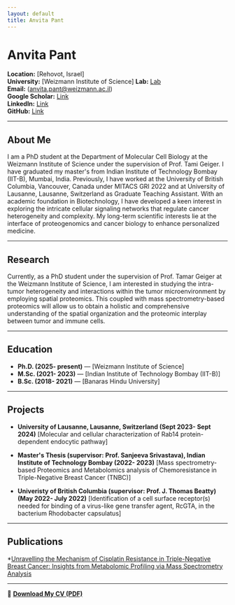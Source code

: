 ```yaml
---
layout: default
title: Anvita Pant
---
```


# Anvita Pant



**Location:** [Rehovot, Israel]  
**University:** [Weizmann Institute of Science] 
**Lab:** [Lab](https://www.weizmann.ac.il/mcb/TGeiger/home)  
**Email:** (anvita.pant@weizmann.ac.il)  
**Google Scholar:** [Link](https://scholar.google.com/citations?user=0D6QbOUAAAAJ&hl=en)  
**LinkedIn:** [Link](https://www.linkedin.com/in/anvita-pant/)   
**GitHub:** [Link](https://github.com/pantanvita)

---

## About Me

I am a PhD student at the Department of Molecular Cell Biology at the Weizmann Institute of Science under the supervision of Prof. Tami Geiger. I have graduated my master's from Indian Institute of Technology Bombay (IIT-B), Mumbai, India. Previously, I have worked at the University of British Columbia, Vancouver, Canada under MITACS GRI 2022 and at University of Lausanne, Lausanne, Switzerland as Graduate Teaching Assistant.
With an academic foundation in Biotechnology, I have developed a keen interest in exploring the intricate cellular signaling networks that regulate cancer heterogeneity and complexity. My long-term scientific interests lie at the interface of proteogenomics and cancer biology to enhance personalized medicine.

---

## Research

Currently, as a PhD student under the supervision of Prof. Tamar Geiger at the Weizmann Institute of Science, I am interested in studying the intra-tumor heterogeneity and interactions within the tumor microenvironment by employing spatial proteomics. This coupled with mass spectrometry-based proteomics will allow us to obtain a holistic and comprehensive understanding of the spatial organization and the proteomic interplay between tumor and immune cells.


---

## Education

- **Ph.D. (2025- present)** — [Weizmann Institute of Science]  
- **M.Sc. (2021- 2023)** — [Indian Institute of Technology Bombay (IIT-B)]
- **B.Sc. (2018- 2021)** — [Banaras Hindu University]
---

## Projects

- **University of Lausanne, Lausanne, Switzerland (Sept 2023- Sept 2024)** [Molecular and cellular characterization of Rab14 protein-dependent endocytic pathway]  
  
- **Master's Thesis (supervisor: Prof. Sanjeeva Srivastava), Indian Institute of Technology Bombay (2022- 2023)** [Mass spectrometry-based Proteomics and Metabolomics analysis of Chemoresistance in Triple-Negative Breast Cancer (TNBC)]

- **Univeristy of British Columbia (supervisor: Prof. J. Thomas Beatty) (May 2022- July 2022)** [Identification of a cell surface receptor(s) needed for binding of a virus-like gene transfer agent, RcGTA, in the bacterium Rhodobacter capsulatus]
  

---

## Publications
*[Unravelling the Mechanism of Cisplatin Resistance in Triple-Negative Breast Cancer: Insights from Metabolomic Profiling via Mass Spectrometry Analysis](https://pubs.acs.org/action/showCitFormats?doi=10.1021/jasms.4c00445&ref=pdf)

---

📄 **[Download My CV (PDF)](YourCV.pdf)**
